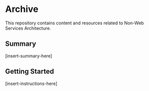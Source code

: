 # Archive

This repository contains content and resources related to Non-Web Services Architecture.

## Summary

[insert-summary-here]

## Getting Started

[insert-instructions-here]
